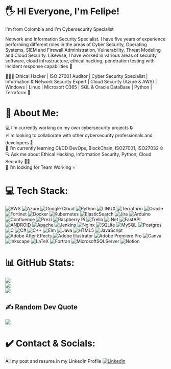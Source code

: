# 🖐 Hi Everyone, I'm Felipe!

I'm from Colombia and I'm Cybersecurity Specialist 

Network and Information Security Specialist. I have five years of experience performing different roles in the areas of Cyber Security, Operating Systems, SIEM and Firewall Administration, Vulnerability, Threat Modeling and Cloud Security. Likewise, I have worked in various areas of security software, cloud infrastructure, ethical hacking, penetration testing with incident response capabilities  💯 


👨🏻‍💻 Ethical Hacker | ISO 27001 Auditor | Cyber Security Specialist | Information & Network Security Expert | Cloud Security (Azure & AWS) | Windows | Linux | Microsoft O365 | SQL & Oracle DataBase | Python | Terraform 🔏



# 💫 About Me:
💻 I’m currently working on my own cybersecurity projects 🔒<br>⚡I’m looking to collaborate with other cybersecurity professionals and developers 📱<br>🚀 I’m currently learning CI/CD DevOps, BlockChain, ISO27001, ISO27032 🌐<br>🔍 Ask me about Ethical Hacking, Information Security, Python, Cloud Security  👨‍💻 <br>🏅 I’m looking for Team Working ⭐️ <br>



# 💻 Tech Stack:
![AWS](https://img.shields.io/badge/AWS-%23FF9900.svg?style=flat&logo=amazon-aws&logoColor=white) ![Azure](https://img.shields.io/badge/azure-%230072C6.svg?style=flat&logo=azure-devops&logoColor=white) ![Google Cloud](https://img.shields.io/badge/Google%20Cloud-%234285F4.svg?style=flat&logo=google-cloud&logoColor=white) ![Python](https://img.shields.io/badge/python-3670A0?style=flat&logo=python&logoColor=ffdd54) ![LINUX](https://img.shields.io/badge/Linux-FCC624?style=flat&logo=linux&logoColor=black) ![Terraform](https://img.shields.io/badge/terraform-%235835CC.svg?style=flat&logo=terraform&logoColor=white) ![Oracle](https://img.shields.io/badge/Oracle-F80000?style=flat&logo=oracle&logoColor=white) ![Fortinet](https://img.shields.io/badge/-Fortinet-lightgrey) ![Docker](https://img.shields.io/badge/docker-%230db7ed.svg?style=flat&logo=docker&logoColor=white) ![Kubernetes](https://img.shields.io/badge/kubernetes-%23326ce5.svg?style=flat&logo=kubernetes&logoColor=white) ![ElasticSearch](https://img.shields.io/badge/-ElasticSearch-005571?style=flat&logo=elasticsearch) ![Jira](https://img.shields.io/badge/jira-%230A0FFF.svg?style=flat&logo=jira&logoColor=white) ![Arduino](https://img.shields.io/badge/-Arduino-00979D?style=flat&logo=Arduino&logoColor=white) ![Confluence](https://img.shields.io/badge/confluence-%23172BF4.svg?style=flat&logo=confluence&logoColor=white)  ![Prezi](https://img.shields.io/badge/Prezi-%23000000.svg?style=flat&logo=Prezi&logoColor=white) ![Raspberry Pi](https://img.shields.io/badge/-RaspberryPi-C51A4A?style=flat&logo=Raspberry-Pi)  ![Trello](https://img.shields.io/badge/Trello-%23026AA7.svg?style=flat&logo=Trello&logoColor=white) ![.Net](https://img.shields.io/badge/.NET-5C2D91?style=flat&logo=.net&logoColor=white) ![FastAPI](https://img.shields.io/badge/FastAPI-005571?style=flat&logo=fastapi) ![ANDROID](https://img.shields.io/badge/android-%2320232a.svg?style=flat&logo=android&logoColor=%a4c639) ![Apache](https://img.shields.io/badge/apache-%23D42029.svg?style=flat&logo=apache&logoColor=white) ![Jenkins](https://img.shields.io/badge/jenkins-%232C5263.svg?style=flat&logo=jenkins&logoColor=white) ![Nginx](https://img.shields.io/badge/nginx-%23009639.svg?style=flat&logo=nginx&logoColor=white) ![SQLite](https://img.shields.io/badge/sqlite-%2307405e.svg?style=flat&logo=sqlite&logoColor=white) ![MySQL](https://img.shields.io/badge/mysql-%2300f.svg?style=flat&logo=mysql&logoColor=white) ![Postgres](https://img.shields.io/badge/postgres-%23316192.svg?style=flat&logo=postgresql&logoColor=white)![C](https://img.shields.io/badge/c-%2300599C.svg?style=flat&logo=c&logoColor=white) ![C#](https://img.shields.io/badge/c%23-%23239120.svg?style=flat&logo=c-sharp&logoColor=white) ![C++](https://img.shields.io/badge/c++-%2300599C.svg?style=flat&logo=c%2B%2B&logoColor=white) ![Elm](https://img.shields.io/badge/Elm-60B5CC?style=flat&logo=elm&logoColor=white) ![Java](https://img.shields.io/badge/java-%23ED8B00.svg?style=flat&logo=java&logoColor=white) ![HTML5](https://img.shields.io/badge/html5-%23E34F26.svg?style=flat&logo=html5&logoColor=white) ![JavaScript](https://img.shields.io/badge/javascript-%23323330.svg?style=flat&logo=javascript&logoColor=%23F7DF1E)  ![Adobe After Effects](https://img.shields.io/badge/Adobe%20After%20Effects-9999FF.svg?style=flat&logo=Adobe%20After%20Effects&logoColor=white) ![Adobe Illustrator](https://img.shields.io/badge/adobeillustrator-%23FF9A00.svg?style=flat&logo=adobeillustrator&logoColor=white) ![Adobe Premiere Pro](https://img.shields.io/badge/Adobe%20Premiere%20Pro-9999FF.svg?style=flat&logo=Adobe%20Premiere%20Pro&logoColor=white) ![Canva](https://img.shields.io/badge/Canva-%2300C4CC.svg?style=flat&logo=Canva&logoColor=white) ![Inkscape](https://img.shields.io/badge/Inkscape-e0e0e0?style=flat&logo=inkscape&logoColor=080A13) ![LaTeX](https://img.shields.io/badge/latex-%23008080.svg?style=flat&logo=latex&logoColor=white) ![Fortran](https://img.shields.io/badge/Fortran-%23734F96.svg?style=flat&logo=fortran&logoColor=white) ![MicrosoftSQLServer](https://img.shields.io/badge/Microsoft%20SQL%20Sever-CC2927?style=flat&logo=microsoft%20sql%20server&logoColor=white) ![Notion](https://img.shields.io/badge/Notion-%23000000.svg?style=flat&logo=notion&logoColor=white)



# 📊 GitHub Stats:
![](https://github-readme-stats.vercel.app/api?username=feliperami&theme=vue-dark&hide_border=false&include_all_commits=false&count_private=false)<br/>
![](https://github-readme-streak-stats.herokuapp.com/?user=feliperami&theme=vue-dark&hide_border=false)<br/>
![](https://github-readme-stats.vercel.app/api/top-langs/?username=feliperami&theme=vue-dark&hide_border=false&include_all_commits=false&count_private=false&layout=compact)


## ✍️ Random Dev Quote
![](https://quotes-github-readme.vercel.app/api?type=horizontal&theme=radical)


# ✔️ Contact & Socials:
All my post and resume in my LinkedIn Profile    [![LinkedIn](https://img.shields.io/badge/LinkedIn-%230077B5.svg?logo=linkedin&logoColor=white)](https://www.linkedin.com/in/feliperami/) 

